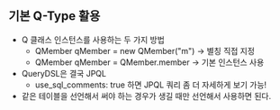 ## 기본 Q-Type 활용
- Q 클래스 인스턴스를 사용하는 두 가지 방법
  - QMember qMember = new QMember("m") -> 별칭 직접 지정
  - QMember qMember = QMember.member -> 기본 인스턴스 사용
- QueryDSL은 결국 JPQL
  - use_sql_comments: true 하면 JPQL 쿼리 좀 더 자세하게 보기 가능!
- 같은 테이블을 선언해서 써야 하는 경우가 생길 때만 선언해서 사용하면 된다.